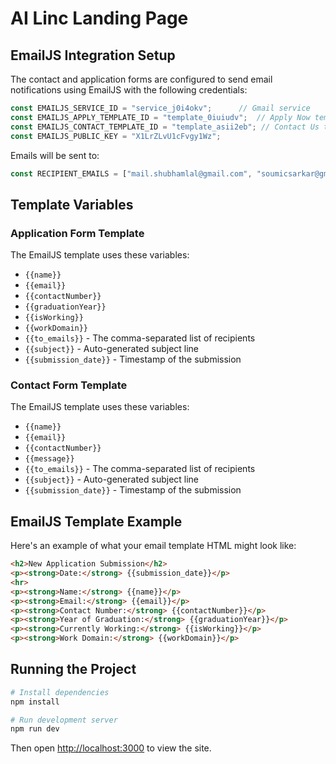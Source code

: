# AI Linc Landing Page

## EmailJS Integration Setup

The contact and application forms are configured to send email notifications using EmailJS with the following credentials:

```javascript
const EMAILJS_SERVICE_ID = "service_j0i4okv";      // Gmail service
const EMAILJS_APPLY_TEMPLATE_ID = "template_0iuiudv";  // Apply Now template
const EMAILJS_CONTACT_TEMPLATE_ID = "template_asii2eb"; // Contact Us template
const EMAILJS_PUBLIC_KEY = "X1LrZLvU1cFvgy1Wz";
```

Emails will be sent to:
```javascript
const RECIPIENT_EMAILS = ["mail.shubhamlal@gmail.com", "soumicsarkar@gmail.com"];
```

## Template Variables

### Application Form Template
The EmailJS template uses these variables:
- `{{name}}`
- `{{email}}`
- `{{contactNumber}}`
- `{{graduationYear}}`
- `{{isWorking}}`
- `{{workDomain}}`
- `{{to_emails}}` - The comma-separated list of recipients
- `{{subject}}` - Auto-generated subject line
- `{{submission_date}}` - Timestamp of the submission

### Contact Form Template
The EmailJS template uses these variables:
- `{{name}}`
- `{{email}}`
- `{{contactNumber}}`
- `{{message}}`
- `{{to_emails}}` - The comma-separated list of recipients
- `{{subject}}` - Auto-generated subject line
- `{{submission_date}}` - Timestamp of the submission

## EmailJS Template Example

Here's an example of what your email template HTML might look like:

```html
<h2>New Application Submission</h2>
<p><strong>Date:</strong> {{submission_date}}</p>
<hr>
<p><strong>Name:</strong> {{name}}</p>
<p><strong>Email:</strong> {{email}}</p>
<p><strong>Contact Number:</strong> {{contactNumber}}</p>
<p><strong>Year of Graduation:</strong> {{graduationYear}}</p>
<p><strong>Currently Working:</strong> {{isWorking}}</p>
<p><strong>Work Domain:</strong> {{workDomain}}</p>
```

## Running the Project

```bash
# Install dependencies
npm install

# Run development server
npm run dev
```

Then open [http://localhost:3000](http://localhost:3000) to view the site.